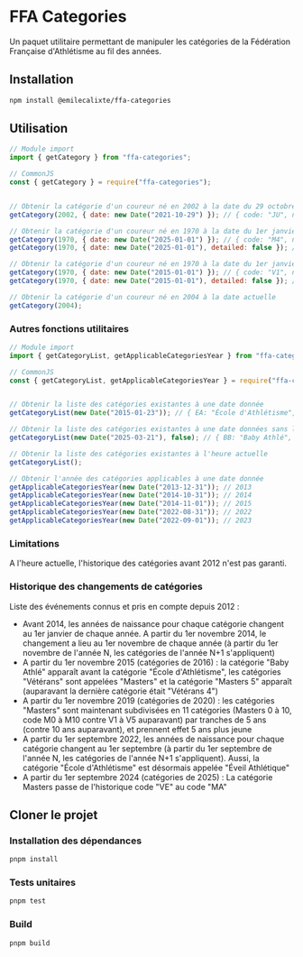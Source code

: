 # FFA Categories

Un paquet utilitaire permettant de manipuler les catégories de la Fédération Française d'Athlétisme au fil des années.

## Installation

```sh
npm install @emilecalixte/ffa-categories
```

## Utilisation

```js
// Module import
import { getCategory } from "ffa-categories";

// CommonJS
const { getCategory } = require("ffa-categories");


// Obtenir la catégorie d'un coureur né en 2002 à la date du 29 octobre 2021
getCategory(2002, { date: new Date("2021-10-29") }); // { code: "JU", name: "Juniors" }

// Obtenir la catégorie d'un coureur né en 1970 à la date du 1er janvier 2025, avec ou sans les sous-catégories Masters détaillées
getCategory(1970, { date: new Date("2025-01-01") }); // { code: "M4", name: "Masters 4" }
getCategory(1970, { date: new Date("2025-01-01"), detailed: false }); // { code: "MA", name: "Masters" }

// Obtenir la catégorie d'un coureur né en 1970 à la date du 1er janvier 2015, avec ou sans les sous-catégories Vétérans détaillées
getCategory(1970, { date: new Date("2015-01-01") }); // { code: "V1", name: "Vétérans 1" }
getCategory(1970, { date: new Date("2015-01-01"), detailed: false }); // { code: "VE", name: "Vétérans" }

// Obtenir la catégorie d'un coureur né en 2004 à la date actuelle
getCategory(2004);
```

### Autres fonctions utilitaires

```js
// Module import
import { getCategoryList, getApplicableCategoriesYear } from "ffa-categories";

// CommonJS
const { getCategoryList, getApplicableCategoriesYear } = require("ffa-categories");


// Obtenir la liste des catégories existantes à une date donnée
getCategoryList(new Date("2015-01-23")); // { EA: "École d'Athlétisme", PO: "Poussins", ..., V1: "Vétérans 1", V2: ... }

// Obtenir la liste des catégories existantes à une date données sans les détails des catégories "Vétérans" / "Masters"
getCategoryList(new Date("2025-03-21"), false); // { BB: "Baby Athlé", EA: "Éveil Athlétique", ..., MA: "Masters" }

// Obtenir la liste des catégories existantes à l'heure actuelle
getCategoryList();

// Obtenir l'année des catégories applicables à une date donnée
getApplicableCategoriesYear(new Date("2013-12-31")); // 2013
getApplicableCategoriesYear(new Date("2014-10-31")); // 2014
getApplicableCategoriesYear(new Date("2014-11-01")); // 2015
getApplicableCategoriesYear(new Date("2022-08-31")); // 2022
getApplicableCategoriesYear(new Date("2022-09-01")); // 2023
```

### Limitations

A l'heure actuelle, l'historique des catégories avant 2012 n'est pas garanti.

### Historique des changements de catégories

Liste des événements connus et pris en compte depuis 2012 :

- Avant 2014, les années de naissance pour chaque catégorie changent au 1er janvier de chaque année. A partir du 1er novembre 2014, le changement a lieu au 1er novembre de chaque année (à partir du 1er novembre de l'année N, les catégories de l'année N+1 s'appliquent)
- A partir du 1er novembre 2015 (catégories de 2016) : la catégorie "Baby Athlé" apparaît avant la catégorie "École d'Athlétisme", les catégories "Vétérans" sont appelées "Masters" et la catégorie "Masters 5" apparaît (auparavant la dernière catégorie était "Vétérans 4")
- A partir du 1er novembre 2019 (catégories de 2020) : les catégories "Masters" sont maintenant subdivisées en 11 catégories (Masters 0 à 10, code M0 à M10 contre V1 à V5 auparavant) par tranches de 5 ans (contre 10 ans auparavant), et prennent effet 5 ans plus jeune
- A partir du 1er septembre 2022, les années de naissance pour chaque catégorie changent au 1er septembre (à partir du 1er septembre de l'année N, les catégories de l'année N+1 s'appliquent). Aussi, la catégorie "École d'Athlétisme" est désormais appelée "Éveil Athlétique"
- A partir du 1er septembre 2024 (catégories de 2025) : La catégorie Masters passe de l'historique code "VE" au code "MA"

## Cloner le projet

### Installation des dépendances

```sh
pnpm install
```

### Tests unitaires

```sh
pnpm test
```

### Build

```sh
pnpm build
```
